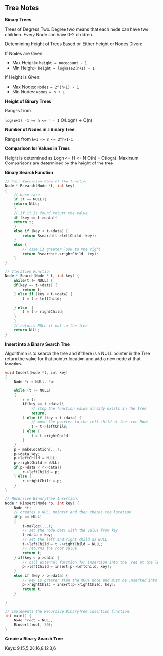 ## Tree Notes

**Binary Trees**

Trees of Degress Two. Degree two means that each node can have two children. Every Node can have 0-2 children.

Determining Height of Trees Based on Either Height or Nodes Given:

If Nodes are Given:
* Max Height= `height = nodecount - 1`
* Min Height= `height = logbase2(n+1) - 1`

If Height is Given:
* Max Nodes: `Nodes = 2^(h+1) - 1`
* Min Nodes: `Nodes = h + 1`

**Height of Binary Trees**

Ranges from

`log(n+1) -1 <= h <= n - 1`
O(Logn) -> O(n)

**Number of Nodes in a Binary Tree**

Ranges from
`h+1 <= n <= 2^h+1-1`

**Comparison for Values in Trees**

Height is determined as Logn <= H <= N O(h) = O(logn). Maximum Comparisons are determined by the height of the tree

**Binary Search Function**

```c++
// Tail Recursion Case of the function
Node * Rsearch(Node *t, int key) 
{
    // base case
    if (t == NULL){
    return NULL;
    }
    // if it is found return the value
    if (key == t->data){
    return t;
    }
    else if (key < t->data) {
        return Rsearch(t->leftChild, key);
    }
    else {
        // case is greater look to the right
        return Rsearch(t->rightChild, key);
    }
}

// Iterative Function 
Node * Search(Node * t, int key) {
    while(t != NULL) {
    if(key == t->data) {
        return t;
    } else if (key < t->data) {
        t = t-> leftChild;

    } else  {
        t = t-> rightChild;
    }
    }
    // returns NULL if not in the tree
    return NULL;
}
```

**Insert into a Binary Search Tree**

Algorithmn is to search the tree and if there is a NULL pointer in the Tree return the value for that pointer location and add a new node at that location.

```c++
void Insert(Node *t, int key) 
{
    Node *r = NUll, *p;

    while (t != NULL) 
    {
        r = t;
        if(key == t->data){
            // stop the function value already exists in the tree 
            return;
        } else if (key < t->data) {
            // move the pointer to the left child of the tree Ndde
            t = t->leftChild;
        } else {
            t = t->rightChild;
        }
    }
    p = makeLocation(...); 
    p->data.key;
    p->leftChild = NULL;
    p->rightChild = NULL;
    if(p->data < r->data){
        r->leftChild = p;
    } else {
        r->rightChild = p;
    }
}

// Recursive BinaryTree Insertion:
Node * Rinsert(Node *p, int key) {
    Node *t;
    // creates a NULL pointer and then checks the location
    if(p == NULL) 
    {
        t=makloc(...);
        // set the node data with the value from key
        t->data = key;
        // set the left and right child as NULL
        t->leftChild = t ->rightChild = NULL;
        // returns the root value 
        return t;
    } if(key < p->data) {
        // call external function for insertion into the Tree at the leftside
        p->leftChild = insert(p->leftChild, key);
    }
    else if (key > p->data) {
        // key is greater than the ROOT node and must be inserted into the rightSubtree
        p->rightChild = insert(p->rightChild, key);
        return t;
    }

}

// Implements the Recursive BinaryTree insertion function:
int main() {
    Node *root = NULL;
    Rinsert(root, 30);
}
```

**Create a Binary Search Tree**

Keys: 9,15,5,20,16,8,12,3,6


